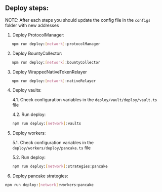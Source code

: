 ## Deploy steps:

NOTE: After each steps you should update the config file in the `configs` folder with new addresses

1. Deploy ProtocolManager:

```bash
   npm run deploy:[network]:protocolManager
```

2. Deploy BountyCollector:

```bash
   npm run deploy:[network]:bountyCollector
```

3. Deploy WrappedNativeTokenRelayer

```bash
   npm run deploy:[network]:nativeRelayer
```

4. Deploy vaults:

   4.1. Check configuration variables in the `deploy/vault/deploy/vault.ts` file

   4.2. Run deploy:

   ```bash
   npm run deploy:[network]:vaults
   ```

5. Deploy workers:

   5.1. Check configuration variables in the `deploy/workers/deploy/pancake.ts` file

   5.2. Run deploy:

   ```bash
   npm run deploy:[network]:strategies:pancake
   ```

6. Deploy pancake strategies:

```bash
npm run deploy:[network]:workers:pancake
```

